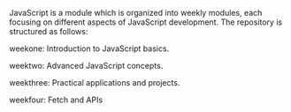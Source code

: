  JavaScript is a module which is organized into weekly modules, each focusing on different aspects of JavaScript development. The repository is structured as follows:

weekone: Introduction to JavaScript basics.

weektwo: Advanced JavaScript concepts.

weekthree: Practical applications and projects.

weekfour: Fetch and APIs

